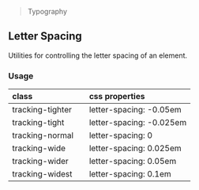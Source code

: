 > Typography

## Letter Spacing

Utilities for controlling the letter spacing of an element.

### Usage

| class |   | css properties |
|:--|:--|:--|
| tracking-tighter |  | letter-spacing: -0.05em |
| tracking-tight |  | letter-spacing: -0.025em |
| tracking-normal |  | letter-spacing: 0 |
| tracking-wide |  | letter-spacing: 0.025em |
| tracking-wider |  | letter-spacing: 0.05em |
| tracking-widest |  | letter-spacing: 0.1em |
